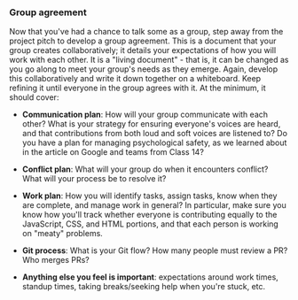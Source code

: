 ### Group agreement

Now that you've had a chance to talk some as a group, step away from the project pitch to develop a group agreement. This is a document that your group creates collaboratively; it details your expectations of how you will work with each other. It is a "living document" - that is, it can be changed as you go along to meet your group's needs as they emerge. Again, develop this collaboratively and write it down together on a whiteboard. Keep refining it until everyone in the group agrees with it. At the minimum, it should cover:

  - **Communication plan**: How will your group communicate with each other? What is your strategy for ensuring everyone's voices are heard, and that contributions from both loud and soft voices are listened to? Do you have a plan for managing psychological safety, as we learned about in the article on Google and teams from Class 14?

  - **Conflict plan**: What will your group do when it encounters conflict? What will your process be to resolve it?

  - **Work plan**: How you will identify tasks, assign tasks, know when they are complete, and manage work in general? In particular, make sure you know how you'll track whether everyone is contributing equally to the JavaScript, CSS, and HTML portions, and that each person is working on "meaty" problems.

  - **Git process**: What is your Git flow? How many people must review a PR? Who merges PRs?

  - **Anything else you feel is important**: expectations around work times, standup times, taking breaks/seeking help when you're stuck, etc.